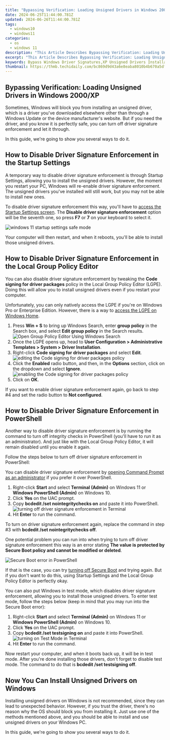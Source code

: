 ```yaml
---
title: "Bypassing Verification: Loading Unsigned Drivers in Windows 2000/XP"
date: 2024-06-25T11:44:00.781Z
updated: 2024-06-26T11:44:00.781Z
tags:
  - windows10
  - windows11
categories:
  - os
  - windows 11
description: "This Article Describes Bypassing Verification: Loading Unsigned Drivers in Windows 2000/XP"
excerpt: "This Article Describes Bypassing Verification: Loading Unsigned Drivers in Windows 2000/XP"
keywords: Bypass Windows Driver Signatures,XP Unsigned Drivers Installation,Disabling Verification Processes,Loading Unsigned Drivers in XP,Skip Verified Device Checks (Windows),Xp Signature-Free Bootup,Enable Unsigned Drivers Windows XP
thumbnail: https://thmb.techidaily.com/bc869d9d43a6e8eaba8010b4b670a5dfb48692bbace90e7ba999d6674c090e3f.jpg
---
```


## Bypassing Verification: Loading Unsigned Drivers in Windows 2000/XP

 Sometimes, Windows will block you from installing an unsigned driver, which is a driver you've downloaded elsewhere other than through a Windows Update or the device manufacturer's website. But if you need the driver, and you know it is perfectly safe, you can turn off driver signature enforcement and let it through.

 In this guide, we're going to show you several ways to do it.

## How to Disable Driver Signature Enforcement in the Startup Settings

 A temporary way to disable driver signature enforcement is through Startup Settings, allowing you to install the unsigned drivers. However, the moment you restart your PC, Windows will re-enable driver signature enforcement. The unsigned drivers you've installed will still work, but you may not be able to install new ones.

 To disable driver signature enforcement this way, you'll have to [access the Startup Settings screen](https://www.makeuseof.com/windows-startup-settings/). The **Disable driver signature enforcement** option will be the seventh one, so press **F7** or **7** on your keyboard to select it.

![windows 11 startup settings safe mode](https://static1.makeuseofimages.com/wordpress/wp-content/uploads/2023/03/windows-11-startup-settings-safe-mode.jpg)

 Your computer will then restart, and when it reboots, you'll be able to install those unsigned drivers.

## How to Disable Driver Signature Enforcement in the Local Group Policy Editor

 You can also disable driver signature enforcement by tweaking the **Code signing for driver packages** policy in the Local Group Policy Editor (LGPE). Doing this will allow you to install unsigned drivers even if you restart your computer.

 Unfortunately, you can only natively access the LGPE if you're on Windows Pro or Enterprise Edition. However, there is a way to [access the LGPE on Windows Home](https://www.makeuseof.com/tag/access-group-policy-editor-even-windows-home-settings-try/).

1. Press **Win + S** to bring up Windows Search, enter **group policy** in the Search box, and select **Edit group policy** in the Search results.  
![Open Group Policy Editor Using Windows Search](https://static1.makeuseofimages.com/wordpress/wp-content/uploads/2022/12/open-group-policy-editor-using-windows-search.jpg)
2. Once the LGPE opens up, head to **User Configuration > Administrative Templates > System > Driver Installation**.
3. Right-click **Code signing for driver packages** and select **Edit**.  
![editing the Code signing for driver packages policy](https://static1.makeuseofimages.com/wordpress/wp-content/uploads/wm/2023/07/editing-the-code-signing-for-driver-packages-policy.jpg)
4. Click the **Enabled** radio button, and then, in the **Options** section, click on the dropdown and select **Ignore**.  
![enabling the Code signing for driver packages policy](https://static1.makeuseofimages.com/wordpress/wp-content/uploads/wm/2023/07/enabling-the-code-signing-for-driver-packages-policy.jpg)
5. Click on **OK**.

 If you want to enable driver signature enforcement again, go back to step #4 and set the radio button to **Not configured**.

## How to Disable Driver Signature Enforcement in PowerShell

 Another way to disable driver signature enforcement is by running the command to turn off integrity checks in PowerShell (you'll have to run it as an administrator). And just like with the Local Group Policy Editor, it will remain disabled until you enable it again.

 Follow the steps below to turn off driver signature enforcement in PowerShell:

 You can disable driver signature enforcement by [opening Command Prompt as an administrator](https://www.makeuseof.com/windows-run-command-prompt-admin/) if you prefer it over PowerShell.

1. Right-click **Start** and select **Terminal (Admin)** on Windows 11 or **Windows PowerShell (Admin)** on Windows 10\.
2. Click **Yes** on the UAC prompt.
3. Copy **bcdedit /set nointegritychecks on** and paste it into PowerShell.  
![turning off driver signature enforcement in Terminal](https://static1.makeuseofimages.com/wordpress/wp-content/uploads/wm/2023/07/turning-off-driver-signature-enforcement-in-terminal.jpg)
4. Hit **Enter** to run the command.

 To turn on driver signature enforcement again, replace the command in step #3 with **bcdedit /set nointegritychecks off**.

 One potential problem you can run into when trying to turn off driver signature enforcement this way is an error stating **The value is protected by Secure Boot policy and cannot be modified or deleted**.

![Secure Boot error in PowerShell](https://static1.makeuseofimages.com/wordpress/wp-content/uploads/wm/2023/07/secure-boot-error-powershell.jpg)

 If that is the case, you can try [turning off Secure Boot](https://www.makeuseof.com/tag/disable-secure-uefi-dual-boot/) and trying again. But if you don't want to do this, using Startup Settings and the Local Group Policy Editor is perfectly okay.

 You can also put Windows in test mode, which disables driver signature enforcement, allowing you to install those unsigned drivers. To enter test mode, follow the steps below (keep in mind that you may run into the Secure Boot error):

1. Right-click **Start** and select **Terminal (Admin)** on Windows 11 or **Windows PowerShell (Admin)** on Windows 10\.
2. Click **Yes** on the UAC prompt.
3. Copy **bcdedit /set testsigning on** and paste it into PowerShell.  
![turning on Test Mode in Terminal](https://static1.makeuseofimages.com/wordpress/wp-content/uploads/wm/2023/07/turning-on-test-mode-in-terminal.jpg)
4. Hit **Enter** to run the command.

 Now restart your computer, and when it boots back up, it will be in test mode. After you're done installing those drivers, don't forget to disable test mode. The command to do that is **bcdedit /set testsigning off**.

## Now You Can Install Unsigned Drivers on Windows

 Installing unsigned drivers on Windows is not recommended, since they can lead to unexpected behavior. However, if you trust the driver, there's no reason why the OS should block you from installing it. Just use one of the methods mentioned above, and you should be able to install and use unsigned drivers on your Windows PC.

 In this guide, we're going to show you several ways to do it.



<ins class="adsbygoogle"
      style="display:block"
      data-ad-client="ca-pub-7571918770474297"
      data-ad-slot="8358498916"
      data-ad-format="auto"
      data-full-width-responsive="true"></ins>